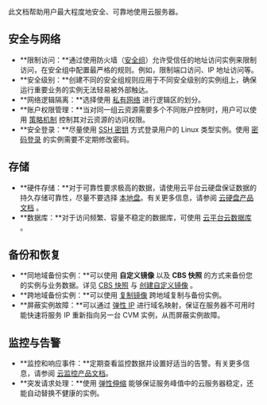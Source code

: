 此文档帮助用户最大程度地安全、可靠地使用云服务器。

## 安全与网络

- **限制访问：**通过使用防火墙（[安全组](/doc/product/213/5221)）允许受信任的地址访问实例来限制访问，在安全组中配置最严格的规则。例如，限制端口访问、IP 地址访问等。
- **安全级别：**创建不同的安全组规则应用于不同安全级别的实例组上，确保运行重要业务的实例无法轻易被外部触达。
- **网络逻辑隔离：**选择使用 [私有网络](/doc/product/213/5227) 进行逻辑区的划分。
- **账户权限管理：**当对同一组云资源需要多个不同账户控制时，用户可以使用 [策略机制](/doc/product/378/4513) 控制其对云资源的访问权限。
- **安全登录：**尽量使用 [SSH 密钥](/doc/product/213/6092) 方式登录用户的 Linux 类型实例。使用 [密码登录](/doc/product/213/6093) 的实例需要不定期修改密码。

## 存储

- **硬件存储：**对于可靠性要求极高的数据，请使用云平台云硬盘保证数据的持久存储可靠性，尽量不要选择 [本地盘](/doc/product/213/5798)。有关更多信息，请参阅 [云硬盘产品文档](/doc/product/362) 。
- **数据库：**对于访问频繁、容量不稳定的数据库，可使用 [云平台云数据库](http://cloud.tencent.com/product/cdb-overview) 。

## 备份和恢复

- **同地域备份实例：**可以使用 **自定义镜像** 以及 **CBS 快照** 的方式来备份您的实例与业务数据。详见 [CBS 快照](/doc/product/362/5754) 与 [创建自定义镜像](/doc/product/213/4942) 。
- **跨地域备份实例：**可以使用 [复制镜像](/doc/product/213/4943) 跨地域复制与备份实例。
- **屏蔽实例故障：**可以通过 [弹性 IP](/doc/product/213/5733) 进行域名映射，保证在服务器不可用时能快速将服务 IP 重新指向另一台 CVM 实例，从而屏蔽实例故障。

## 监控与告警
- **监控和响应事件：**定期查看监控数据并设置好适当的告警。有关更多信息，请参阅 [云监控产品文档](/doc/product/248)。
- **突发请求处理：**使用 [弹性伸缩](/doc/product/377) 能够保证服务峰值中的云服务器稳定，还能自动替换不健康的实例。
